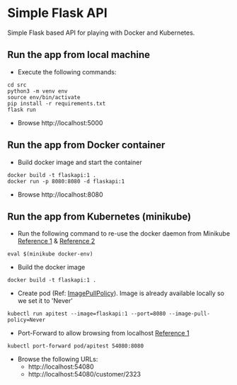 # Simple Flask API

Simple Flask based API for playing with Docker and Kubernetes.

## Run the app from local machine

* Execute the following commands:
```
cd src
python3 -m venv env
source env/bin/activate
pip install -r requirements.txt
flask run
```
* Browse http://localhost:5000

## Run the app from Docker container

* Build docker image and start the container
```
docker build -t flaskapi:1 .
docker run -p 8080:8080 -d flaskapi:1
```
* Browse http://localhost:8080

## Run the app from Kubernetes (minikube)

* Run the following command to re-use the docker daemon from Minikube [Reference 1](https://minikube.sigs.k8s.io/docs/handbook/pushing/#1-pushing-directly-to-the-in-cluster-docker-daemon-docker-env) & [Reference 2](https://stackoverflow.com/questions/42564058/how-to-use-local-docker-images-with-minikube)

```
eval $(minikube docker-env)
```

* Build the docker image

```
docker build -t flaskapi:1 .
```

* Create pod (Ref: [ImagePullPolicy](https://kubernetes.io/docs/concepts/containers/images/#image-pull-policy)). Image is already available locally so we set it to 'Never'
```
kubectl run apitest --image=flaskapi:1 --port=8080 --image-pull-policy=Never
```

* Port-Forward to allow browsing from localhost [Reference 1](https://stackoverflow.com/a/72452035)
```
kubectl port-forward pod/apitest 54080:8080
```

* Browse the following URLs: 
   * http://localhost:54080
   * http://localhost:54080/customer/2323
   
